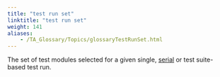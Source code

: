 ```yaml
--- 
title: "test run set"
linktitle: "test run set"
weight: 141
aliases: 
    - /TA_Glossary/Topics/glossaryTestRunSet.html
---
```


The set of test modules selected for a given single, [serial](glossarySerialTestRun.html) or test suite-based test run.

